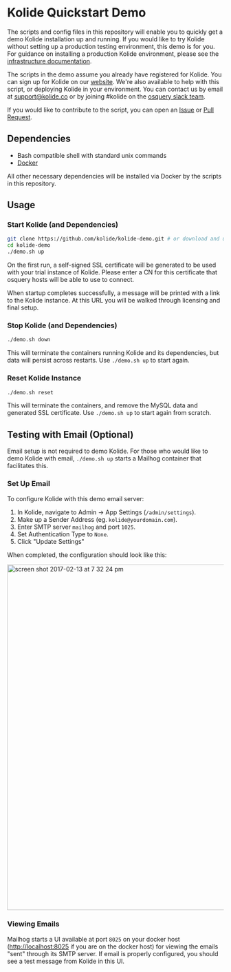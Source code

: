 # Kolide Quickstart Demo

The scripts and config files in this repository will enable you to quickly get a demo Kolide installation up and running. If you would like to try Kolide without setting up a production testing environment, this demo is for you. For guidance on installing a production Kolide environment, please see the [infrastructure documentation](https://docs.kolide.co/kolide/current/infrastructure/index.html).

The scripts in the demo assume you already have registered for Kolide. You can sign up for Kolide on our [website](https://kolide.co/).
We're also available to help with this script, or deploying Kolide in your environment.
You can contact us by email at support@kolide.co or by joining #kolide on the [osquery slack team](https://osquery-slack.herokuapp.com/).

If you would like to contribute to the script, you can open an [Issue](https://github.com/kolide/kolide-demo/issues) or [Pull Request](https://github.com/kolide/kolide-demo/pulls).

## Dependencies

-  Bash compatible shell with standard unix commands
-  [Docker](https://docs.docker.com/engine/installation/)

All other necessary dependencies will be installed via Docker by the scripts in this repository.

## Usage

### Start Kolide (and Dependencies)
```bash
git clone https://github.com/kolide/kolide-demo.git # or download and unzip https://github.com/kolide/kolide-demo/archive/master.zip
cd kolide-demo
./demo.sh up
```

On the first run, a self-signed SSL certificate will be generated to be used with your trial instance of Kolide. Please enter a CN for this certificate that osquery hosts will be able to use to connect.

When startup completes successfully, a message will be printed with a link to the Kolide instance. At this URL you will be walked through licensing and final setup.

### Stop Kolide (and Dependencies)

```bash
./demo.sh down
```

This will terminate the containers running Kolide and its dependencies, but data will persist across restarts. Use `./demo.sh up` to start again.

### Reset Kolide Instance

```bash
./demo.sh reset
```

This will terminate the containers, and remove the MySQL data and generated SSL certificate. Use `./demo.sh up` to start again from scratch.

## Testing with Email (Optional)

Email setup is not required to demo Kolide. For those who would like to demo Kolide with email, `./demo.sh up` starts a Mailhog container that facilitates this. 

### Set Up Email

To configure Kolide with this demo email server:

1. In Kolide, navigate to Admin -> App Settings (`/admin/settings`).
2. Make up a Sender Address (eg. `kolide@yourdomain.com`).
2. Enter SMTP server `mailhog` and port `1025`.
3. Set Authentication Type to `None`.
4. Click "Update Settings"

When completed, the configuration should look like this:

<img width="802" alt="screen shot 2017-02-13 at 7 32 24 pm" src="https://cloud.githubusercontent.com/assets/575602/22914173/ff30949c-f223-11e6-8f3f-27675d6dbedb.png">

### Viewing Emails

Mailhog starts a UI available at port `8025` on your docker host ([http://localhost:8025](http://localhost:8025) if you are on the docker host) for viewing the emails "sent" through its SMTP server. If email is properly configured, you should see a test message from Kolide in this UI.
